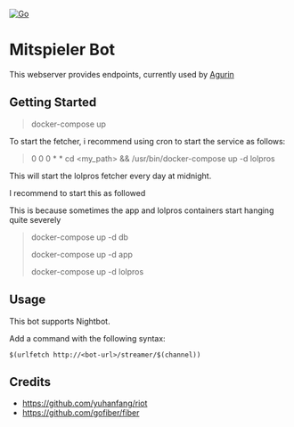 [![Go](https://github.com/MaxKruse/Mitspieler-Bot/actions/workflows/go.yml/badge.svg?branch=master)](https://github.com/MaxKruse/Mitspieler-Bot/actions/workflows/go.yml)

# Mitspieler Bot

This webserver provides endpoints, currently used by [Agurin](https://twitch.tv/agurin)

## Getting Started

> docker-compose up

To start the fetcher, i recommend using cron to start the service as follows:

> 0 0 0 * * cd <my_path> && /usr/bin/docker-compose up -d lolpros

This will start the lolpros fetcher every day at midnight.

I recommend to start this as followed

This is because sometimes the app and lolpros containers start hanging quite severely

> docker-compose up -d db
> 
> docker-compose up -d app
> 
> docker-compose up -d lolpros

## Usage

This bot supports Nightbot.

Add a command with the following syntax:

`$(urlfetch http://<bot-url>/streamer/$(channel))`

## Credits

* <https://github.com/yuhanfang/riot>
* <https://github.com/gofiber/fiber>
